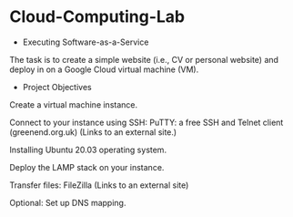 # Cloud-Computing-Lab

* Executing Software-as-a-Service

The task is to create a simple website (i.e., CV or personal website) and deploy in on a Google Cloud virtual machine (VM).


* Project Objectives

Create a virtual machine instance.

Connect to your instance using SSH: PuTTY: a free SSH and Telnet client (greenend.org.uk) (Links to an external site.)

Installing Ubuntu 20.03 operating system.

Deploy the LAMP stack on your instance.

Transfer files: FileZilla (Links to an external site)

Optional: Set up DNS mapping.
